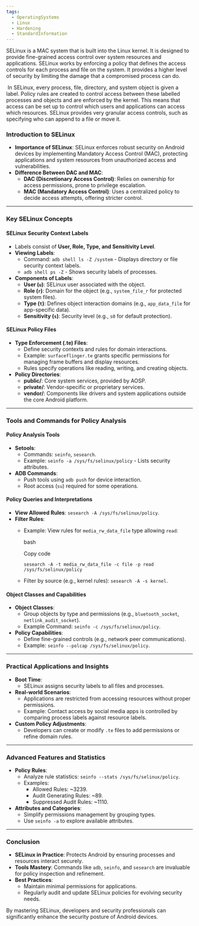 ```yaml
---
tags:
  - OperatingSystems
  - Linux
  - Hardening
  - StandardInformation
---
```

SELinux is a MAC system that is built into the Linux kernel. It is designed to provide fine-grained access control over system resources and applications. SELinux works by enforcing a policy that defines the access controls for each process and file on the system. It provides a higher level of security by limiting the damage that a compromised process can do.

 In SELinux, every process, file, directory, and system object is given a label. Policy rules are created to control access between these labelled processes and objects and are enforced by the kernel. This means that access can be set up to control which users and applications can access which resources. SELinux provides very granular access controls, such as specifying who can append to a file or move it.

### Introduction to SELinux

- **Importance of SELinux**: SELinux enforces robust security on Android devices by implementing Mandatory Access Control (MAC), protecting applications and system resources from unauthorized access and vulnerabilities.
- **Difference Between DAC and MAC**:
    - **DAC (Discretionary Access Control)**: Relies on ownership for access permissions, prone to privilege escalation.
    - **MAC (Mandatory Access Control)**: Uses a centralized policy to decide access attempts, offering stricter control.

---

### Key SELinux Concepts

#### SELinux Security Context Labels

- Labels consist of **User, Role, Type, and Sensitivity Level**.
- **Viewing Labels**:
    - Command: `adb shell ls -Z /system` - Displays directory or file security context labels.
    - `adb shell ps -Z` - Shows security labels of processes.
- **Components of Labels**:
    - **User (`u`)**: SELinux user associated with the object.
    - **Role (`r`)**: Domain for the object (e.g., `system_file_r` for protected system files).
    - **Type (`t`)**: Defines object interaction domains (e.g., `app_data_file` for app-specific data).
    - **Sensitivity (`s`)**: Security level (e.g., `s0` for default protection).

#### SELinux Policy Files

- **Type Enforcement (.te) Files**:
    - Define security contexts and rules for domain interactions.
    - Example: `surfaceflinger.te` grants specific permissions for managing frame buffers and display resources.
    - Rules specify operations like reading, writing, and creating objects.
- **Policy Directories**:
    - **public/**: Core system services, provided by AOSP.
    - **private/**: Vendor-specific or proprietary services.
    - **vendor/**: Components like drivers and system applications outside the core Android platform.

---

### Tools and Commands for Policy Analysis

#### Policy Analysis Tools

- **Setools**:
    - Commands: `seinfo`, `sesearch`.
    - Example: `seinfo -a /sys/fs/selinux/policy` - Lists security attributes.
- **ADB Commands**:
    - Push tools using `adb push` for device interaction.
    - Root access (`su`) required for some operations.

#### Policy Queries and Interpretations

- **View Allowed Rules**: `sesearch -A /sys/fs/selinux/policy`.
- **Filter Rules**:
    - Example: View rules for `media_rw_data_file` type allowing `read`:
        
        bash
        
        Copy code
        
        `sesearch -A -t media_rw_data_file -c file -p read /sys/fs/selinux/policy`
        
    - Filter by source (e.g., kernel rules): `sesearch -A -s kernel`.

#### Object Classes and Capabilities

- **Object Classes**:
    - Group objects by type and permissions (e.g., `bluetooth_socket`, `netlink_audit_socket`).
    - Example Command: `seinfo -c /sys/fs/selinux/policy`.
- **Policy Capabilities**:
    - Define fine-grained controls (e.g., network peer communications).
    - Example: `seinfo --polcap /sys/fs/selinux/policy`.

---

### Practical Applications and Insights

- **Boot Time**:
    - SELinux assigns security labels to all files and processes.
- **Real-world Scenarios**:
    - Applications are restricted from accessing resources without proper permissions.
    - Example: Contact access by social media apps is controlled by comparing process labels against resource labels.
- **Custom Policy Adjustments**:
    - Developers can create or modify `.te` files to add permissions or refine domain rules.

---

### Advanced Features and Statistics

- **Policy Rules**:
    - Analyze rule statistics: `seinfo --stats /sys/fs/selinux/policy`.
    - Examples:
        - Allowed Rules: ~3239.
        - Audit Generating Rules: ~89.
        - Suppressed Audit Rules: ~1110.
- **Attributes and Categories**:
    - Simplify permissions management by grouping types.
    - Use `seinfo -a` to explore available attributes.

---

### Conclusion

- **SELinux in Practice**: Protects Android by ensuring processes and resources interact securely.
- **Tools Mastery**: Commands like `adb`, `seinfo`, and `sesearch` are invaluable for policy inspection and refinement.
- **Best Practices**:
    - Maintain minimal permissions for applications.
    - Regularly audit and update SELinux policies for evolving security needs.

By mastering SELinux, developers and security professionals can significantly enhance the security posture of Android devices.